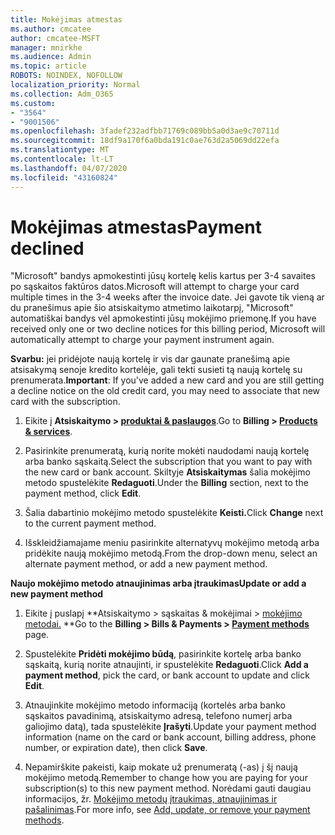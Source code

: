 ```yaml
---
title: Mokėjimas atmestas
ms.author: cmcatee
author: cmcatee-MSFT
manager: mnirkhe
ms.audience: Admin
ms.topic: article
ROBOTS: NOINDEX, NOFOLLOW
localization_priority: Normal
ms.collection: Adm_O365
ms.custom:
- "3564"
- "9001506"
ms.openlocfilehash: 3fadef232adfbb71769c089bb5a0d3ae9c70711d
ms.sourcegitcommit: 18df9a170f6a0bda191c0ae763d2a5069dd22efa
ms.translationtype: MT
ms.contentlocale: lt-LT
ms.lasthandoff: 04/07/2020
ms.locfileid: "43160824"
---
```

# <a name="payment-declined"></a><span data-ttu-id="2eac3-102">Mokėjimas atmestas</span><span class="sxs-lookup"><span data-stu-id="2eac3-102">Payment declined</span></span>

<span data-ttu-id="2eac3-103">"Microsoft" bandys apmokestinti jūsų kortelę kelis kartus per 3-4 savaites po sąskaitos faktūros datos.</span><span class="sxs-lookup"><span data-stu-id="2eac3-103">Microsoft will attempt to charge your card multiple times in the 3-4 weeks after the invoice date.</span></span>  <span data-ttu-id="2eac3-104">Jei gavote tik vieną ar du pranešimus apie šio atsiskaitymo atmetimo laikotarpį, "Microsoft" automatiškai bandys vėl apmokestinti jūsų mokėjimo priemonę.</span><span class="sxs-lookup"><span data-stu-id="2eac3-104">If you have received only one or two decline notices for this billing period, Microsoft will automatically attempt to charge your payment instrument again.</span></span>  

<span data-ttu-id="2eac3-105">**Svarbu:** jei pridėjote naują kortelę ir vis dar gaunate pranešimą apie atsisakymą senoje kredito kortelėje, gali tekti susieti tą naują kortelę su prenumerata.</span><span class="sxs-lookup"><span data-stu-id="2eac3-105">**Important**: If you've added a new card and you are still getting a decline notice on the old credit card, you may need to associate that new card with the subscription.</span></span>

1. <span data-ttu-id="2eac3-106">Eikite į **Atsiskaitymo > [produktai & paslaugos](https://go.microsoft.com/fwlink/p/?linkid=842054)**.</span><span class="sxs-lookup"><span data-stu-id="2eac3-106">Go to **Billing > [Products & services](https://go.microsoft.com/fwlink/p/?linkid=842054)**.</span></span>

2. <span data-ttu-id="2eac3-107">Pasirinkite prenumeratą, kurią norite mokėti naudodami naują kortelę arba banko sąskaitą.</span><span class="sxs-lookup"><span data-stu-id="2eac3-107">Select the subscription that you want to pay with the new card or bank account.</span></span> <span data-ttu-id="2eac3-108">Skiltyje **Atsiskaitymas** šalia mokėjimo metodo spustelėkite **Redaguoti**.</span><span class="sxs-lookup"><span data-stu-id="2eac3-108">Under the **Billing** section, next to the payment method, click **Edit**.</span></span>

3. <span data-ttu-id="2eac3-109">Šalia dabartinio mokėjimo metodo spustelėkite **Keisti.**</span><span class="sxs-lookup"><span data-stu-id="2eac3-109">Click **Change** next to the current payment method.</span></span>

4. <span data-ttu-id="2eac3-110">Išskleidžiamajame meniu pasirinkite alternatyvų mokėjimo metodą arba pridėkite naują mokėjimo metodą.</span><span class="sxs-lookup"><span data-stu-id="2eac3-110">From the drop-down menu, select an alternate payment method, or add a new payment method.</span></span>

<span data-ttu-id="2eac3-111">**Naujo mokėjimo metodo atnaujinimas arba įtraukimas**</span><span class="sxs-lookup"><span data-stu-id="2eac3-111">**Update or add a new payment method**</span></span>

1. <span data-ttu-id="2eac3-112">Eikite į puslapį \*\*Atsiskaitymo > sąskaitas & mokėjimai > [mokėjimo metodai.](https://go.microsoft.com/fwlink/p/?linkid=2018806) \*\*</span><span class="sxs-lookup"><span data-stu-id="2eac3-112">Go to the **Billing > Bills & Payments > [Payment methods](https://go.microsoft.com/fwlink/p/?linkid=2018806)** page.</span></span>

2. <span data-ttu-id="2eac3-113">Spustelėkite **Pridėti mokėjimo būdą**, pasirinkite kortelę arba banko sąskaitą, kurią norite atnaujinti, ir spustelėkite **Redaguoti**.</span><span class="sxs-lookup"><span data-stu-id="2eac3-113">Click **Add a payment method**, pick the card, or bank account to update and click **Edit**.</span></span>

3. <span data-ttu-id="2eac3-114">Atnaujinkite mokėjimo metodo informaciją (kortelės arba banko sąskaitos pavadinimą, atsiskaitymo adresą, telefono numerį arba galiojimo datą), tada spustelėkite **Įrašyti**.</span><span class="sxs-lookup"><span data-stu-id="2eac3-114">Update your payment method information (name on the card or bank account, billing address, phone number, or expiration date), then click **Save**.</span></span>

4. <span data-ttu-id="2eac3-115">Nepamirškite pakeisti, kaip mokate už prenumeratą (-as) į šį naują mokėjimo metodą.</span><span class="sxs-lookup"><span data-stu-id="2eac3-115">Remember to change how you are paying for your subscription(s) to this new payment method.</span></span> <span data-ttu-id="2eac3-116">Norėdami gauti daugiau informacijos, žr. [Mokėjimo metodų įtraukimas, atnaujinimas ir pašalinimas](https://go.microsoft.com/fwlink/?linkid=2118133).</span><span class="sxs-lookup"><span data-stu-id="2eac3-116">For more info, see [Add, update, or remove your payment methods](https://go.microsoft.com/fwlink/?linkid=2118133).</span></span> 
